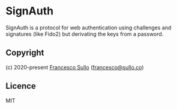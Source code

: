 # SignAuth

SignAuth is a protocol for web authentication using challenges and signatures (like Fido2) but derivating the keys from a password.


## Copyright

(c) 2020-present [Francesco Sullo](https://francesco.sullo.co) (<francesco@sullo.co>)

## Licence

MIT
